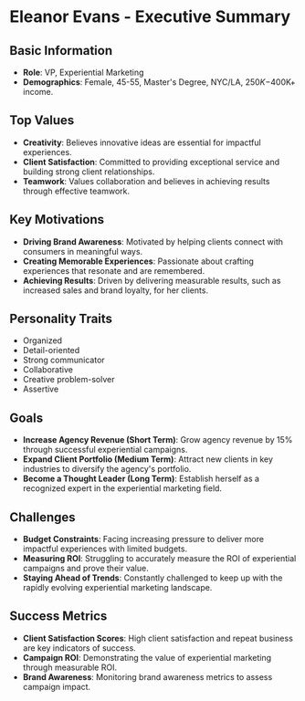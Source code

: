 # Eleanor Evans - Executive Summary

## Basic Information
- **Role**: VP, Experiential Marketing
- **Demographics**: Female, 45-55, Master's Degree, NYC/LA, $250K-$400K+ income.

## Top Values
- **Creativity**: Believes innovative ideas are essential for impactful experiences.
- **Client Satisfaction**: Committed to providing exceptional service and building strong client relationships.
- **Teamwork**: Values collaboration and believes in achieving results through effective teamwork.

## Key Motivations
- **Driving Brand Awareness**: Motivated by helping clients connect with consumers in meaningful ways.
- **Creating Memorable Experiences**: Passionate about crafting experiences that resonate and are remembered.
- **Achieving Results**: Driven by delivering measurable results, such as increased sales and brand loyalty, for her clients.

## Personality Traits
- Organized
- Detail-oriented
- Strong communicator
- Collaborative
- Creative problem-solver
- Assertive

## Goals
- **Increase Agency Revenue (Short Term)**: Grow agency revenue by 15% through successful experiential campaigns.
- **Expand Client Portfolio (Medium Term)**: Attract new clients in key industries to diversify the agency's portfolio.
- **Become a Thought Leader (Long Term)**: Establish herself as a recognized expert in the experiential marketing field.

## Challenges
- **Budget Constraints**: Facing increasing pressure to deliver more impactful experiences with limited budgets.
- **Measuring ROI**: Struggling to accurately measure the ROI of experiential campaigns and prove their value.
- **Staying Ahead of Trends**: Constantly challenged to keep up with the rapidly evolving experiential marketing landscape.

## Success Metrics
- **Client Satisfaction Scores**: High client satisfaction and repeat business are key indicators of success.
- **Campaign ROI**: Demonstrating the value of experiential marketing through measurable ROI.
- **Brand Awareness**: Monitoring brand awareness metrics to assess campaign impact.
